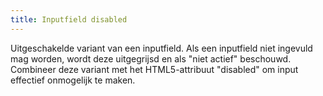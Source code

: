 ```yaml
---
title: Inputfield disabled
---
```


Uitgeschakelde variant van een inputfield. Als een inputfield niet ingevuld mag worden, wordt deze uitgegrijsd en als "niet actief" beschouwd. Combineer deze variant met het HTML5-attribuut "disabled" om input effectief onmogelijk te maken.